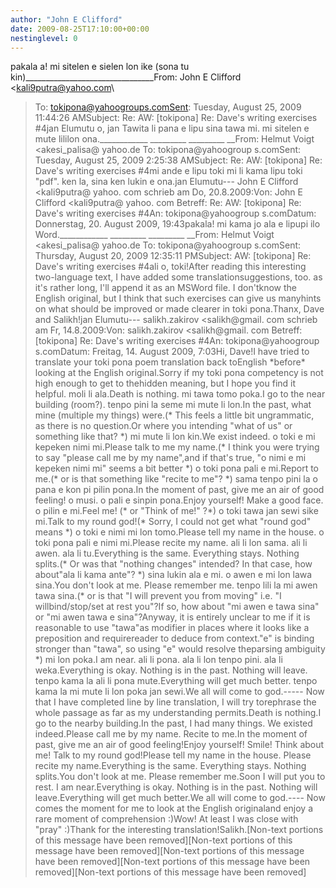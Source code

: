 ```yaml
---
author: "John E Clifford"
date: 2009-08-25T17:10:00+00:00
nestinglevel: 0
---
```

pakala a! mi sitelen e sielen lon ike (sona tu kin)\_\_\_\_\_\_\_\_\_\_\_\_\_\_\_\_\_\_\_\_\_\_\_\_\_\_\_\_\_\_\_\_From: John E Clifford <[kali9putra@yahoo.com](mailto://kali9putra@yahoo.com)\
>To: [tokipona@yahoogroups.comSent](mailto://tokipona@yahoogroups.comSent): Tuesday, August 25, 2009 11:44:26 AMSubject: Re: AW: \[tokipona\] Re: Dave's writing exercises #4jan Elumutu o, jan Tawita li pana e lipu sina tawa mi. mi sitelen e mute lililon ona.\_\_\_\_\_\_\_\_\_\_\_\_ \_\_\_\_\_\_\_\_\_ \_\_\_\_\_\_\_\_\_ \_\_From: Helmut Voigt <akesi\_palisa@ yahoo.de
>To: tokipona@yahoogroup s.comSent: Tuesday, August 25, 2009 2:25:38 AMSubject: Re: AW: \[tokipona\] Re: Dave's writing exercises #4mi ande e lipu toki mi li kama lipu toki "pdf". ken la, sina ken lukin e ona.jan Elumutu---
 John E Clifford <kali9putra@ yahoo. com
> schrieb am Do, 20.8.2009:Von: John E Clifford <kali9putra@ yahoo. com
>Betreff: Re: AW: \[tokipona\] Re: Dave's writing exercises #4An: tokipona@yahoogroup s.comDatum: Donnerstag, 20. August 2009, 19:43pakala! mi kama jo ala e lipupi ilo Word.\_\_\_\_\_\_\_\_\_\_\_\_ \_\_\_\_\_\_\_\_\_ \_\_\_\_\_\_\_\_\_ \_\_From: Helmut Voigt <akesi\_palisa@ yahoo.de
>To: tokipona@yahoogroup s.comSent: Thursday, August 20, 2009 12:35:11 PMSubject: AW: \[tokipona\] Re: Dave's writing exercises #4ali o, toki!After reading this interesting two-language text, I have added some translationsuggestions, too. as it's rather long, I'll append it as an MSWord file. I don'tknow the English original, but I think that such exercises can give us manyhints on what should be improved or made clearer in toki pona.Thanx, Dave and Salikh!jan Elumutu---
 salikh.zakirov <salikh@gmail. com
> schrieb am Fr, 14.8.2009:Von: salikh.zakirov <salikh@gmail. com
>Betreff: \[tokipona\] Re: Dave's writing exercises #4An: tokipona@yahoogroup s.comDatum: Freitag, 14. August 2009, 7:03Hi, Dave!I have tried to translate your toki pona poem translation back toEnglish \*before\* looking at the English original.Sorry if my toki pona competency is not high enough to get to thehidden meaning, but I hope you find it helpful.
> moli li ala.Death is nothing.
> mi tawa tomo poka.I go to the near building (room?).
> tenpo pini la seme mi mute li lon.In the past, what mine (multiple my things) were.(\* This feels a little bit ungrammatic, as there is no question.Or where you intending "what of us" or something like that? \*)
> mi mute li lon kin.We exist indeed.
> o toki e mi kepeken nimi mi.Please talk to me my name.(\* I think you were trying to say "please call me by my name",and if that's true, "o nimi e mi kepeken nimi mi" seems a bit better \*)
> o toki pona pali e mi.Report to me.(\* or is that something like "recite to me"? \*)
> sama tenpo pini la o pana e kon pi pilin pona.In the moment of past, give me an air of good feeling!
> o musi. o pali e sinpin pona.Enjoy yourself! Make a good face.
> o pilin e mi.Feel me! (\* or "Think of me!" ?\*)
> o toki tawa jan sewi sike mi.Talk to my round god!(\* Sorry, I could not get what "round god" means \*)
> o toki e nimi mi lon tomo.Please tell my name in the house.
> o toki pona pali e nimi mi.Please recite my name.
> ali li lon sama. ali li awen. ala li tu.Everything is the same. Everything stays. Nothing splits.(\* Or was that "nothing changes" intended? In that case, how about"ala li kama ante"? \*)
> sina lukin ala e mi. o awen e mi lon lawa sina.You don't look at me. Please remember me.
> tenpo lili la mi awen tawa sina.(\* or is that "I will prevent you from moving" i.e. "I willbind/stop/set at rest you"?If so, how about "mi awen e tawa sina" or "mi awen tawa e sina"?Anyway, it is entirely unclear to me if it is reasonable to use "tawa"as modifier in places where it looks like a preposition and requirereader to deduce from context."e" is binding stronger than "tawa", so using "e" would resolve theparsing ambiguity \*)
> mi lon poka.I am near.
> ali li pona. ala li lon tenpo pini. ala li weka.Everything is okay. Nothing is in the past. Nothing will leave.
> tenpo kama la ali li pona mute.Everything will get much better.
> tenpo kama la mi mute li lon poka jan sewi.We all will come to god.-----
Now that I have completed line by line translation, I will try torephrase the whole passage as far as my understanding permits.Death is nothing.I go to the nearby building.In the past, I had many things. We existed indeed.Please call me by my name. Recite to me.In the moment of past, give me an air of good feeling!Enjoy yourself! Smile! Think about me! Talk to my round god!Please tell my name in the house. Please recite my name.Everything is the same. Everything stays. Nothing splits.You don't look at me. Please remember me.Soon I will put you to rest. I am near.Everything is okay. Nothing is in the past. Nothing will leave.Everything will get much better.We all will come to god.----
Now comes the moment for me to look at the English originaland enjoy a rare moment of comprehension :)Wow! At least I was close with "pray" :)Thank for the interesting translation!Salikh.\[Non-text portions of this message have been removed\]\[Non-text portions of this message have been removed\]\[Non-text portions of this message have been removed\]\[Non-text portions of this message have been removed\]\[Non-text portions of this message have been removed\]